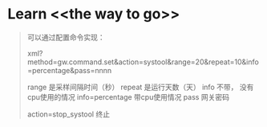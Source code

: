<h1>Learn &lt;&lt;the way to go&gt;&gt;</h1>

<blockquote><p>可以通过配置命令实现：</p><p>xml?method=gw.command.set&amp;action=systool&amp;range=20&amp;repeat=10&amp;info=percentage&amp;pass=nnnn</p><p>range 是采样间隔时间（秒）
repeat 是运行天数（天）
info  不带， 没有cpu使用的情况
info=percentage   带cpu使用情况
pass  网关密码</p><p>action=stop_systool    终止</p></blockquote>
